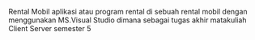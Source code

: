 Rental Mobil
aplikasi atau program rental di sebuah rental mobil dengan menggunakan MS.Visual Studio dimana sebagai tugas akhir matakuliah Client Server semester 5 
